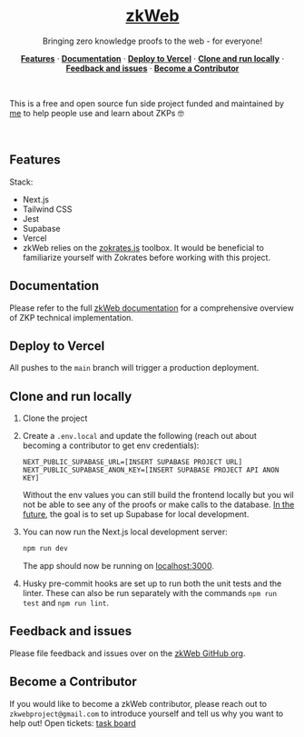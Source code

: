 <a href="https://www.zk-web.xyz/">
  <h1 align="center">zkWeb</h1>
</a>

<p align="center">
 Bringing zero knowledge proofs to the web - for everyone!
</p>

<p align="center">
  <a href="#features"><strong>Features</strong></a> ·
  <a href="#documentation"><strong>Documentation</strong></a> ·
  <a href="#deploy-to-vercel"><strong>Deploy to Vercel</strong></a> ·
  <a href="#clone-and-run-locally"><strong>Clone and run locally</strong></a> ·
  <a href="#feedback-and-issues"><strong>Feedback and issues</strong></a> ·
  <a href="#become-a-contributor"><strong>Become a Contributor</strong></a>
</p>
<br/>


This is a free and open source fun side project funded and maintained by [me](https://www.sarahbenson.dev/) to help people use and learn about ZKPs 🤓 

<br/>

## Features

 Stack:
  - Next.js
  - Tailwind CSS
  - Jest
  - Supabase
  - Vercel
  - zkWeb relies on the [zokrates.js](https://zokrates.github.io/toolbox/zokrates_js.html) toolbox. It would be beneficial to familiarize yourself with Zokrates before working with this project.


## Documentation

Please refer to the full [zkWeb documentation](https://sarah-m-benson.notion.site/sarah-m-benson/zkWeb-User-API-Documentation-8f183fe4d3a14fab845918bd8237b109#01ed3a7752f9488d9674b1c9509ba103) for a comprehensive overview of ZKP technical implementation.

## Deploy to Vercel

All pushes to the `main` branch will trigger a production deployment.

## Clone and run locally

1. Clone the project

2. Create a `.env.local` and update the following (reach out about becoming a contributor to get env credentials):

   ```
   NEXT_PUBLIC_SUPABASE_URL=[INSERT SUPABASE PROJECT URL]
   NEXT_PUBLIC_SUPABASE_ANON_KEY=[INSERT SUPABASE PROJECT API ANON KEY]
   ```

   Without the env values you can still build the frontend locally but you wil not be able to see any of the proofs or make calls to the database. [In the future](https://github.com/users/SarahMAmann/projects/1?pane=issue&itemId=51313816), the goal is to set up Supabase for local development.

3. You can now run the Next.js local development server:

   ```bash
   npm run dev
   ```

   The app should now be running on [localhost:3000](http://localhost:3000/).
  
4. Husky pre-commit hooks are set up to run both the unit tests and the linter. These can also be run separately with the commands `npm run test` and `npm run lint`.


## Feedback and issues

Please file feedback and issues over on the [zkWeb GitHub org](https://github.com/SarahMAmann/zkWeb/issues).

## Become a Contributor

If you would like to become a zkWeb contributor, please reach out to `zkwebproject@gmail.com` to introduce yourself and tell us why you want to help out!
Open tickets: [task board](https://github.com/users/SarahMAmann/projects/1)
